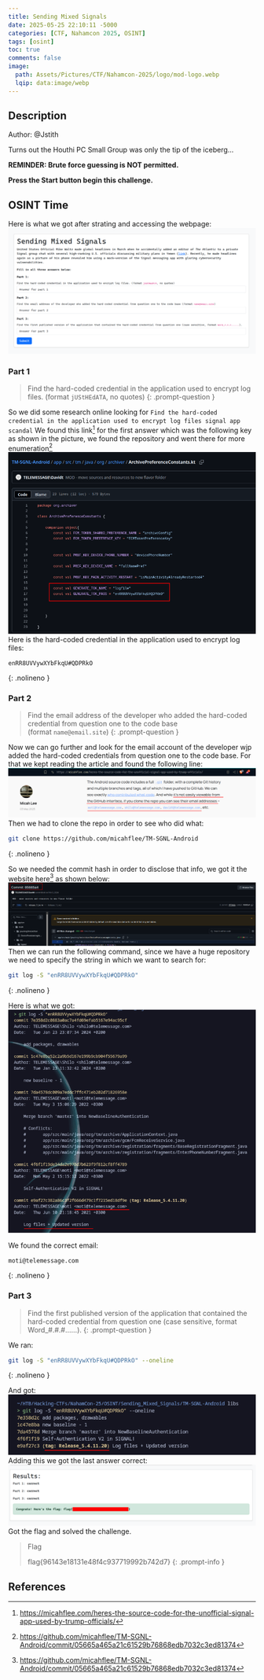 ```yaml
---
title: Sending Mixed Signals
date: 2025-05-25 22:10:11 -5000
categories: [CTF, Nahamcon 2025, OSINT]
tags: [osint]
toc: true
comments: false
image:
  path: Assets/Pictures/CTF/Nahamcon-2025/logo/mod-logo.webp
  lqip: data:image/webp
---
```


## Description
Author: @Jstith  
  
Turns out the Houthi PC Small Group was only the tip of the iceberg...

**REMINDER: Brute force guessing is NOT permitted.**

**Press the Start button begin this challenge.**

## OSINT Time
Here is what we got after strating and accessing the webpage:
![home-mixed-signals](Assets/Pictures/CTF/Nahamcon-2025/home-mixed-signals.png)

### Part 1

> Find the hard-coded credential in the application used to encrypt log files. (format `jUStHEdATA`, no quotes)
{: .prompt-question }

So we did some research online looking for `Find the hard-coded credential in the application used to encrypt log files signal app scandal` 
We found this link[^1] for the first answer which was the following key as shown in the picture, we found the repository and went there for more enumeration[^2]
![log-file](Assets/Pictures/CTF/Nahamcon-2025/lofigle-key.png)
Here is the hard-coded credential in the application used to encrypt log files:
```text
enRR8UVVywXYbFkqU#QDPRkO
```
{: .nolineno }


### Part 2

> Find the email address of the developer who added the hard-coded credential from question one to the code base (format `name@email.site`)
{: .prompt-question }

Now we can go further and look for the email account of the developer wjp added the hard-coded credentials from question one to the code base. For that we kept reading the article and found the following line:
![disclosure-emails.png](Assets/Pictures/CTF/Nahamcon-2025/disclosure-emails.png)
Then we had to clone the repo in order to see who did what:
```bash
git clone https://github.com/micahflee/TM-SGNL-Android
```
{: .nolineno }

So we needed the commit hash in order to disclose that info, we got it the website here[^3] as shown below:
![commit-hash.png](Assets/Pictures/CTF/Nahamcon-2025/commit-hash.png)
Then we can run the following command, since we have a huge repository we need to specify the string in which we want to search for:
```bash
git log -S "enRR8UVVywXYbFkqU#QDPRkO"
```
{: .nolineno }

Here is what we got:
![commit-hash](Assets/Pictures/CTF/Nahamcon-2025/mail-discovered.png)

We found the correct email:
```text
moti@telemessage.com
```
{: .nolineno }


### Part 3

> Find the first published version of the application that contained the hard-coded credential from question one (case sensitive, format Word_#.#.#......).
{: .prompt-question }

We ran:
```bash
git log -S "enRR8UVVywXYbFkqU#QDPRkO" --oneline
```
{: .nolineno }

And got:
![release](Assets/Pictures/CTF/Nahamcon-2025/release.png)
Adding this we got the last answer correct:
![flag](Assets/Pictures/CTF/Nahamcon-2025/flag-mixed.png)
Got the flag and solved the challenge.

> Flag
>
> flag{96143e18131e48f4c937719992b742d7}
{: .prompt-info }


## References
[^1]: https://micahflee.com/heres-the-source-code-for-the-unofficial-signal-app-used-by-trump-officials/

[^2]: https://github.com/micahflee/TM-SGNL-Android/commit/05665a465a21c61529b76868edb7032c3ed81374

[^3]: https://github.com/micahflee/TM-SGNL-Android/commit/05665a465a21c61529b76868edb7032c3ed81374
